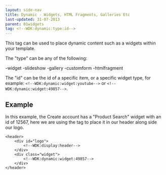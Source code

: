 ```yaml
---
layout: side-nav
title: Dynamic - Widgets, HTML Fragments, Galleries Etc
last-updated: 31-07-2013
parent: 01widgets
tag: <!--WDK:dynamic:type:id-->
---
```


This tag can be used to place dynamic content such as a widgets within your template.

The "type" can be any of the following:

-widget
-slideshow
-gallery
-customform
-htmlfragment

The "id" can be the id of a specific item, or a specific widget type, for example: `<!--WDK:dynamic:widget:youtube-->` or `<!--WDK:dynamic:widget:49857-->`.

## Example

In this example, the Create account has a "Product Search" widget with an id of 12567, here we are using the tag to place it in our header along side our logo.

~~~
<header>
	<div id="logo">
		<!--WDK:display:header-->
	</div>
	<div class="widget">
		<!--WDK:dynamic:widget:49857-->
	</div>
</header>
~~~